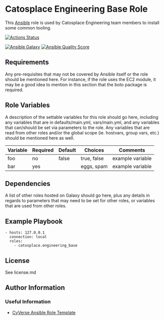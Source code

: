 # Catosplace Engineering Base Role
This [Ansible][1] role is used by Catosplace Engineering team members to install some common tooling.

[![Actions Status](https://github.com/catosplace/catosplace-engineering-base-role/actions/workflows/main.yml/badge.svg)](https://github.com/catosplace/catosplace-engineering-base-role/actions)

[![Ansible Galaxy](https://img.shields.io/badge/ansible--galaxy-catosplace.engineering_base-blue.svg?label=Ansible%20Galaxy)](https://galaxy.ansible.com/catosplace/engineering_base)
[![Ansible Quality Score](https://img.shields.io/ansible/quality/60076?label=Quality%20Score)](https://galaxy.ansible.com/catosplace/engineering_base)

## Requirements

Any pre-requisites that may not be covered by Ansible itself or the role should be mentioned here. For instance, if the role uses the EC2 module, it may be a good idea to mention in this section that the boto package is required.

## Role Variables

A description of the settable variables for this role should go here, including any variables that are in defaults/main.yml, vars/main.yml, and any variables that can/should be set via parameters to the role. Any variables that are read from other roles and/or the global scope (ie. hostvars, group vars, etc.) should be mentioned here as well.

| Variable                | Required | Default | Choices                   | Comments                                 |
|-------------------------|----------|---------|---------------------------|------------------------------------------|
| foo                     | no       | false   | true, false               | example variable                         |
| bar                     | yes      |         | eggs, spam                | example variable                         |

## Dependencies

A list of other roles hosted on Galaxy should go here, plus any details in regards to parameters that may need to be set for other roles, or variables that are used from other roles.

## Example Playbook

```
- hosts: 127.0.0.1
  connection: local
  roles:
    - catosplace.engineering_base
```

## License

See license.md

## Author Information

### Useful Information

* [CyVerse Ansible Role Template](https://github.com/CyVerse-Ansible/ansible-role-template)

[1]: https://www.ansible.com